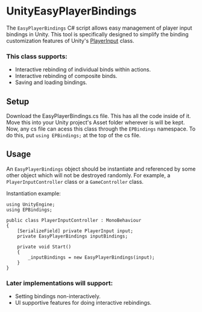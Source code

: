 # UnityEasyPlayerBindings
The `EasyPlayerBindings` C# script allows easy management of player input bindings in Unity. This tool is specifically designed to simplify the binding customization features of Unity's [PlayerInput](https://docs.unity3d.com/Packages/com.unity.inputsystem@1.0/api/UnityEngine.InputSystem.PlayerInput.html) class.

### This class supports:
+ Interactive rebinding of individual binds within actions.
+ Interactive rebinding of composite binds.
+ Saving and loading bindings.

## Setup
Download the EasyPlayerBindings.cs file. This has all the code inside of it. Move this into your Unity project's Asset folder wherever is will be kept. Now, any cs file can acess this class through the `EPBindings` namespace. To do this, put `using EPBindings;` at the top of the cs file.

## Usage
An `EasyPlayerBindings` object should be instantiate and referenced by some other object which will not be destroyed randomly. For example, a `PlayerInputController` class or a `GameController` class. 

Instantiation example:
```
using UnityEngine;
using EPBindings;

public class PlayerInputController : MonoBehaviour
{ 
    [SerializeField] private PlayerInput input;
    private EasyPlayerBindings inputBindings;

    private void Start()
    {
        _inputBindings = new EasyPlayerBindings(input); 
    }
}
``` 


### Later implementations will support:
+ Setting bindings non-interactively.
+ UI supportive features for doing interactive rebindings.
